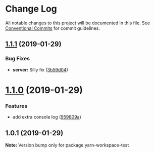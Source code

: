 # Change Log

All notable changes to this project will be documented in this file.
See [Conventional Commits](https://conventionalcommits.org) for commit guidelines.

## [1.1.1](https://github.com/dhtlee/lerna-stuff/compare/v1.1.0...v1.1.1) (2019-01-29)


### Bug Fixes

* **server:** Silly fix ([3b59d04](https://github.com/dhtlee/lerna-stuff/commit/3b59d04))





# [1.1.0](https://github.com/dhtlee/lerna-stuff/compare/v1.0.1...v1.1.0) (2019-01-29)


### Features

* add extra console log ([959809a](https://github.com/dhtlee/lerna-stuff/commit/959809a))





## 1.0.1 (2019-01-29)

**Note:** Version bump only for package yarn-workspace-test
